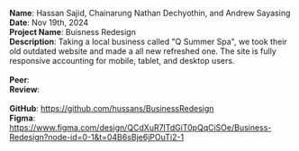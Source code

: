 **Name**: Hassan Sajid, Chainarung Nathan Dechyothin, and Andrew Sayasing
<br/>
**Date**: Nov 19th, 2024
<br/>
**Project Name**: Buisness Redesign
<br/>
**Description**: Taking a local business called "Q Summer Spa", we took their old outdated website and made a all new refreshed one. The site is fully responsive accounting for mobile, tablet, and desktop users.
<br/>
<br/>
**Peer**:
<br/>
**Review**: 
<br/>
<br/>
**GitHub**: https://github.com/hussans/BusinessRedesign
<br/>
**Figma**: https://www.figma.com/design/QCdXuR7ITdGiT0pQqCiSOe/Business-Redesign?node-id=0-1&t=04B6sBje6jPOuTi2-1
